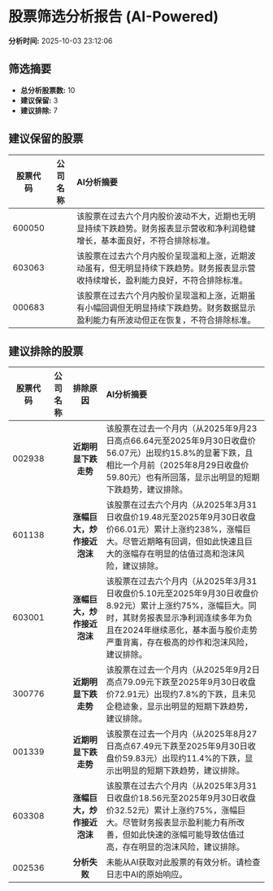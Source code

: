 # 股票筛选分析报告 (AI-Powered)

**分析时间:** 2025-10-03 23:12:06

## 筛选摘要

- **总分析股票数:** 10
- **建议保留:** 3
- **建议排除:** 7

## 建议保留的股票

| 股票代码 | 公司名称 | AI分析摘要 |
|:---:|:---:|:---|
| 600050 |  | 该股票在过去六个月内股价波动不大，近期也无明显持续下跌趋势。财务报表显示营收和净利润稳健增长，基本面良好，不符合排除标准。 |
| 603063 |  | 该股票在过去六个月内股价呈现温和上涨，近期波动虽有，但无明显持续下跌趋势。财务报表显示营收持续增长，盈利能力良好，不符合排除标准。 |
| 000683 |  | 该股票在过去六个月内股价呈现温和上涨，近期虽有小幅回调但无明显持续下跌趋势。财务数据显示盈利能力有所波动但正在恢复，不符合排除标准。 |

## 建议排除的股票

| 股票代码 | 公司名称 | 排除原因 | AI分析摘要 |
|:---:|:---:|:---:|:---|
| 002938 |  | **近期明显下跌走势** | 该股票在过去一个月内（从2025年9月23日高点66.64元至2025年9月30日收盘价56.07元）出现约15.8%的显著下跌，且相比一个月前（2025年8月29日收盘价59.80元）也有所回落，显示出明显的短期下跌趋势，建议排除。 |
| 601138 |  | **涨幅巨大，炒作接近泡沫** | 该股票在过去六个月内（从2025年3月31日收盘价19.48元至2025年9月30日收盘价66.01元）累计上涨约238%，涨幅巨大。尽管近期略有回调，但如此快速且巨大的涨幅存在明显的估值过高和泡沫风险，建议排除。 |
| 603001 |  | **涨幅巨大，炒作接近泡沫** | 该股票在过去六个月内（从2025年3月31日收盘价5.10元至2025年9月30日收盘价8.92元）累计上涨约75%，涨幅巨大。同时，其财务报表显示净利润连续多年为负且在2024年继续恶化，基本面与股价走势严重背离，存在极高的炒作和泡沫风险，建议排除。 |
| 300776 |  | **近期明显下跌走势** | 该股票在过去一个月内（从2025年9月2日高点79.09元下跌至2025年9月30日收盘价72.91元）出现约7.8%的下跌，且未见企稳迹象，显示出明显的短期下跌趋势，建议排除。 |
| 001339 |  | **近期明显下跌走势** | 该股票在过去一个月内（从2025年8月27日高点67.49元下跌至2025年9月30日收盘价59.83元）出现约11.4%的下跌，显示出明显的短期下跌趋势，建议排除。 |
| 603308 |  | **涨幅巨大，炒作接近泡沫** | 该股票在过去六个月内（从2025年3月31日收盘价18.56元至2025年9月30日收盘价32.52元）累计上涨约75%，涨幅巨大。尽管财务报表显示盈利能力有所改善，但如此快速的涨幅可能导致估值过高，存在明显的泡沫风险，建议排除。 |
| 002536 |  | **分析失败** | 未能从AI获取对此股票的有效分析。请检查日志中AI的原始响应。 |
